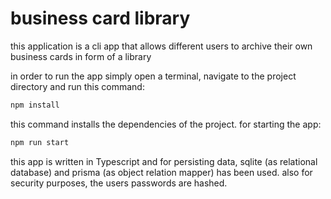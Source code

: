 # business card library

this application is a cli app that allows different users to archive their own business cards in form of a library

in order to run the app simply open a terminal, navigate to the project directory and run this command:

```bash
npm install
```

this command installs the dependencies of the project. for starting the app:

```bash
npm run start
```

this app is written in Typescript and for persisting data, sqlite (as relational database) and prisma (as object relation mapper) has been used. also for security purposes, the users passwords are hashed.
